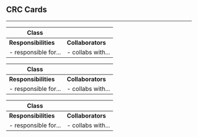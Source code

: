 ## CRC Cards
----------

| Class                 |                   |
|-----------------------|-------------------|
| **Responsibilities**  | **Collaborators** |
| - responsible for...  | - collabs with... |

| Class                 |                   |
|-----------------------|-------------------|
| **Responsibilities**  | **Collaborators** |
| - responsible for...  | - collabs with... |

| Class                 |                   |
|-----------------------|-------------------|
| **Responsibilities**  | **Collaborators** |
| - responsible for...  | - collabs with... |

